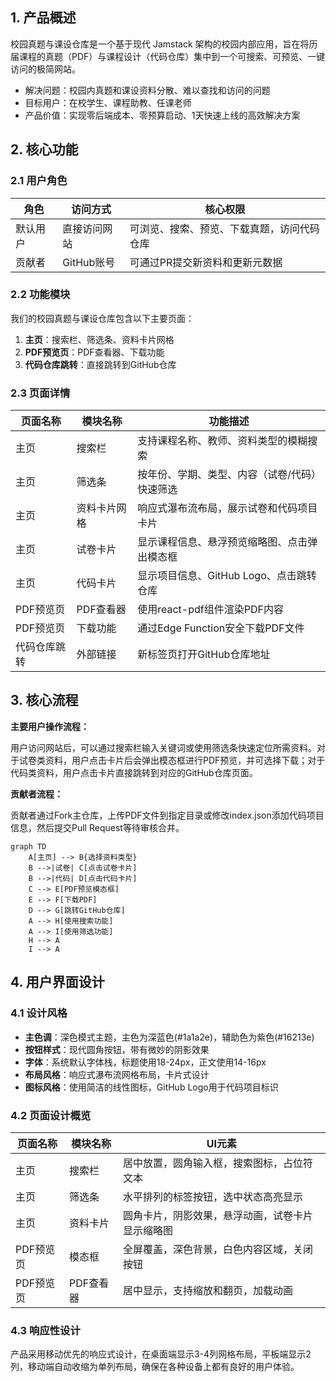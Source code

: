## 1. 产品概述

校园真题与课设仓库是一个基于现代 Jamstack 架构的校园内部应用，旨在将历届课程的真题（PDF）与课程设计（代码仓库）集中到一个可搜索、可预览、一键访问的极简网站。
- 解决问题：校园内真题和课设资料分散、难以查找和访问的问题
- 目标用户：在校学生、课程助教、任课老师
- 产品价值：实现零后端成本、零预算启动、1天快速上线的高效解决方案

## 2. 核心功能

### 2.1 用户角色

| 角色 | 访问方式 | 核心权限 |
|------|----------|----------|
| 默认用户 | 直接访问网站 | 可浏览、搜索、预览、下载真题，访问代码仓库 |
| 贡献者 | GitHub账号 | 可通过PR提交新资料和更新元数据 |

### 2.2 功能模块

我们的校园真题与课设仓库包含以下主要页面：
1. **主页**：搜索栏、筛选条、资料卡片网格
2. **PDF预览页**：PDF查看器、下载功能
3. **代码仓库跳转**：直接跳转到GitHub仓库

### 2.3 页面详情

| 页面名称 | 模块名称 | 功能描述 |
|----------|----------|----------|
| 主页 | 搜索栏 | 支持课程名称、教师、资料类型的模糊搜索 |
| 主页 | 筛选条 | 按年份、学期、类型、内容（试卷/代码）快速筛选 |
| 主页 | 资料卡片网格 | 响应式瀑布流布局，展示试卷和代码项目卡片 |
| 主页 | 试卷卡片 | 显示课程信息、悬浮预览缩略图、点击弹出模态框 |
| 主页 | 代码卡片 | 显示项目信息、GitHub Logo、点击跳转仓库 |
| PDF预览页 | PDF查看器 | 使用react-pdf组件渲染PDF内容 |
| PDF预览页 | 下载功能 | 通过Edge Function安全下载PDF文件 |
| 代码仓库跳转 | 外部链接 | 新标签页打开GitHub仓库地址 |

## 3. 核心流程

**主要用户操作流程：**

用户访问网站后，可以通过搜索栏输入关键词或使用筛选条快速定位所需资料。对于试卷类资料，用户点击卡片后会弹出模态框进行PDF预览，并可选择下载；对于代码类资料，用户点击卡片直接跳转到对应的GitHub仓库页面。

**贡献者流程：**

贡献者通过Fork主仓库，上传PDF文件到指定目录或修改index.json添加代码项目信息，然后提交Pull Request等待审核合并。

```mermaid
graph TD
    A[主页] --> B{选择资料类型}
    B -->|试卷| C[点击试卷卡片]
    B -->|代码| D[点击代码卡片]
    C --> E[PDF预览模态框]
    E --> F[下载PDF]
    D --> G[跳转GitHub仓库]
    A --> H[使用搜索功能]
    A --> I[使用筛选功能]
    H --> A
    I --> A
```

## 4. 用户界面设计

### 4.1 设计风格

- **主色调**：深色模式主题，主色为深蓝色(#1a1a2e)，辅助色为紫色(#16213e)
- **按钮样式**：现代圆角按钮，带有微妙的阴影效果
- **字体**：系统默认字体栈，标题使用18-24px，正文使用14-16px
- **布局风格**：响应式瀑布流网格布局，卡片式设计
- **图标风格**：使用简洁的线性图标，GitHub Logo用于代码项目标识

### 4.2 页面设计概览

| 页面名称 | 模块名称 | UI元素 |
|----------|----------|--------|
| 主页 | 搜索栏 | 居中放置，圆角输入框，搜索图标，占位符文本 |
| 主页 | 筛选条 | 水平排列的标签按钮，选中状态高亮显示 |
| 主页 | 资料卡片 | 圆角卡片，阴影效果，悬浮动画，试卷卡片显示缩略图 |
| PDF预览页 | 模态框 | 全屏覆盖，深色背景，白色内容区域，关闭按钮 |
| PDF预览页 | PDF查看器 | 居中显示，支持缩放和翻页，加载动画 |

### 4.3 响应性设计

产品采用移动优先的响应式设计，在桌面端显示3-4列网格布局，平板端显示2列，移动端自动收缩为单列布局，确保在各种设备上都有良好的用户体验。